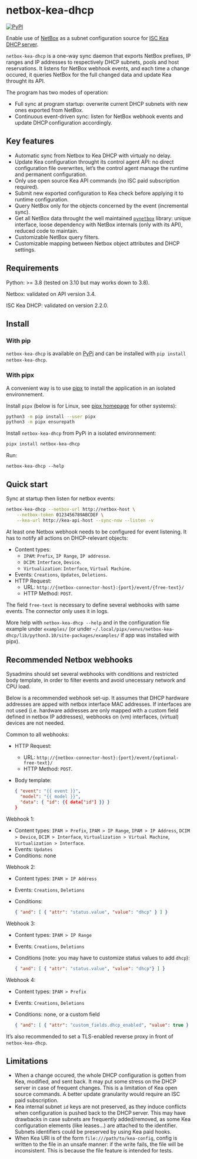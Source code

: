 netbox-kea-dhcp
===============

[![PyPI](https://img.shields.io/pypi/v/netbox-kea-dhcp)](https://pypi.org/project/netbox-kea-dhcp/)

Enable use of [NetBox](https://github.com/netbox-community/netbox) as a subnet
configuration source for [ISC Kea DHCP server](https://www.isc.org/kea/).

`netbox-kea-dhcp` is a one-way sync daemon that exports NetBox prefixes, IP
ranges and IP addresses to respectively DHCP subnets, pools
and host reservations. It listens for NetBox webhook events, and each time a
change occured, it queries NetBox for the full changed data and update Kea
throught its API.

The program has two modes of operation:

- Full sync at program startup: overwrite current DHCP subnets with new ones
  exported from NetBox.
- Continuous event-driven sync: listen for NetBox webhook events and update
  DHCP configuration accordingly.

Key features
------------

- Automatic sync from Netbox to Kea DHCP with virtualy no delay.
- Update Kea configuration throught its control agent API: no direct
  configuration file overwrites, let’s the control agent manage the runtime
  and permanent configuration.
- Only use open source Kea API commands (no ISC paid subscription required).
- Submit new exported configuration to Kea check before applying it to runtime
  configuration.
- Query NetBox only for the objects concerned by the event (incremental
  sync).
- Get all NetBox data throught the well maintained
  [`pynetbox`](https://github.com/netbox-community/pynetbox) library: unique
  interface, loose dependency with NetBox internals (only with its API),
  reduced code to maintain.
- Customizable NetBox query filters.
- Customizable mapping between Netbox object attributes and DHCP settings.

Requirements
------------

Python: >= 3.8 (tested on 3.10 but may works down to 3.8).

Netbox: validated on API version 3.4.

ISC Kea DHCP: validated on version 2.2.0.

Install
-------

### With pip

`netbox-kea-dhcp` is available on
[PyPi](https://pypi.org/project/netbox-kea-dhcp/) and can be installed
with `pip install netbox-kea-dhcp`.

### With pipx

A convenient way is to use [pipx](https://pypa.github.io/pipx/) to install the
application in an isolated environnement.

Install `pipx` (below is for Linux, see
[pipx homepage](https://pypa.github.io/pipx/) for other systems):

```sh
python3 -m pip install --user pipx
python3 -m pipx ensurepath
```

Install `netbox-kea-dhcp` from PyPi in a isolated environnement:

```sh
pipx install netbox-kea-dhcp
```

Run:

```
netbox-kea-dhcp --help
```

Quick start
-----------

Sync at startup then listen for netbox events:
```sh
netbox-kea-dhcp --netbox-url http://netbox-host \
    --netbox-token 0123456789ABCDEF \
    --kea-url http://kea-api-host --sync-now --listen -v
```

At least one Netbox webhook needs to be configured for event listening. It has
to notify all actions on DHCP-relevant objects:

- Content types:
  * `IPAM`: `Prefix`, `IP Range`, `IP addresse`.
  * `DCIM`: `Interface`, `Device`.
  * `Virtualization`: `Interface`, `Virtual Machine`.
- Events: `Creations`, `Updates`, `Deletions`.
- HTTP Request:
  * URL: `http://{netbox-connector-host}:{port}/event/{free-text}/`
  * HTTP Method: `POST`.

The field `free-text` is necessary to define several webhooks with same events.
The connector only uses it in logs.

More help with `netbox-kea-dhcp --help` and in the configuration file example
under `examples/` (or under
`~/.local/pipx/venvs/netbox-kea-dhcp/lib/python3.10/site-packages/examples/` if
app was installed with pipx).

Recommended Netbox webhooks
---------------------------

Sysadmins should set several webhooks with conditions and restricted body
template, in order to filter events and avoid unecessary network and CPU load.

Below is a recommended webhook set-up. It assumes that DHCP hardware addresses
are apped with netbox interface MAC addresses. If interfaces are not used
(i.e. hardware addresses are only mapped with a custom field defined in netbox
IP addresses), webhooks on (vm) interfaces, (virtual) devices are not needed.

Common to all webhooks:

- HTTP Request:
  * URL: `http://{netbox-connector-host}:{port}/event/{optional-free-text}/`
  * HTTP Method: `POST`.
- Body template:

    ```json
    { "event": "{{ event }}",
      "model": "{{ model }}",
      "data": { "id": {{ data["id"] }} }
    }
    ```

Webhook 1:

- Content types: `IPAM > Prefix`, `IPAM > IP Range`, `IPAM > IP Address`,
  `DCIM > Device`, `DCIM > Interface`, `Virtualization > Virtual Machine`,
  `Virtualization > Interface`.
- Events: `Updates`
- Conditions: none

Webhook 2:

- Content types: `IPAM > IP Address`
- Events: `Creations`, `Deletions`
- Conditions:

    ```json
    { "and": [ { "attr": "status.value", "value": "dhcp" } ] }
    ```

Webhook 3:

- Content types: `IPAM > IP Range`
- Events: `Creations`, `Deletions`
- Conditions (note: you may have to customize status values to add `dhcp`):

    ```json
    { "and": [ { "attr": "status.value", "value": "dhcp"} ] }
    ```

Webhook 4:

- Content types: `IPAM > Prefix`
- Events: `Creations`, `Deletions`
- Conditions: none, or a custom field

    ```json
    { "and": [ { "attr": "custom_fields.dhcp_enabled", "value": true } ] }
    ```

It’s also recommended to set a TLS-enabled reverse proxy in front of
`netbox-kea-dhcp`.

Limitations
-----------

- When a change occured, the whole DHCP configuration is gotten from Kea,
  modified, and sent back. It may put some stress on the DHCP server in case of
  frequent changes. This is a limitation of Kea open source commands. A better
  update granularity would require an ISC paid subscription.
- Kea internal subnet `id` keys are not preserved, as they induce conflicts
  when configuration is pushed back to the DHCP server. This may have drawbacks
  in case subnets are frequently added/removed, as some Kea configuration
  elements (like leases…) are attached to the identifier. Subnets identifiers
  could be preserved by using Kea paid hooks.
- When Kea URI is of the form `file:///path/to/kea-config`, config is written
  to the file in an unsafe manner: if the write fails, the file will be
  inconsistent. This is because the file feature is intended for tests.
